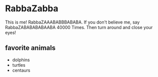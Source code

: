 # RabbaZabba

This is me! RabbaZAAABABBBABABA. If you don't believe me, say RabbaZABABABABAABA 40000 Times. Then turn around and close your eyes!

## favorite animals
* dolphins
* turtles
* centaurs

